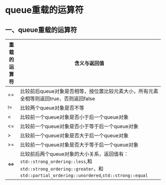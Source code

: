 # queue重载的运算符

## 一、queue重载的运算符

| 重载的运算符 | 含义与返回值                                                 |
| ------------ | ------------------------------------------------------------ |
| ==           | 比较前后queue对象是否相等，按位置比较元素大小，所有元素全相等则返回true，否则返回false |
| !=           | 比较两个queue对象是否不等                                    |
| <            | 比较前一个queue对象是否小于后一个queue对象                   |
| <=           | 比较前一个queue对象是否小于等于后一个queue对象               |
| >            | 比较前一个queue对象是否大于后一个queue对象                   |
| \>=          | 比较前一个queue对象是否大于等于后一个queue对象               |
| <=>          | 比较前后两个queue对象的大小关系，返回值有：`std::strong_ordering::less`,和`std::strong_ordering::greater`，和`std::partial_ordering::unordered`,`std::strong::equal` |

